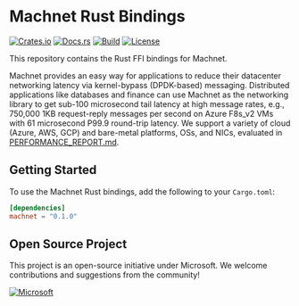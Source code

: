 # Machnet Rust Bindings

[![Crates.io](https://img.shields.io/crates/v/machnet.svg)](https://crates.io/crates/machnet)
[![Docs.rs](https://docs.rs/machnet/badge.svg)](https://docs.rs/machnet)
[![Build](https://github.com/microsoft/machnet/actions/workflows/build.yml/badge.svg?event=push)](https://github.com/microsoft/machnet)
[![License](https://img.shields.io/crates/l/machnet.svg)](https://github.com/microsoft/machnet/blob/main/LICENSE)

This repository contains the Rust FFI bindings for Machnet.

Machnet provides an easy way for applications to reduce their datacenter networking latency via kernel-bypass (DPDK-based) messaging.
Distributed applications like databases and finance can use Machnet as the networking library to get sub-100 microsecond tail latency at high message rates, e.g., 750,000 1KB request-reply messages per second on Azure F8s_v2 VMs with 61 microsecond P99.9 round-trip latency.
We support a variety of cloud (Azure, AWS, GCP) and bare-metal platforms, OSs, and NICs, evaluated in [PERFORMANCE_REPORT.md](../../docs/PERFORMANCE_REPORT.md).

## Getting Started

To use the Machnet Rust bindings, add the following to your `Cargo.toml`:

```toml
[dependencies]
machnet = "0.1.0"
```

## Open Source Project

This project is an open-source initiative under Microsoft. We welcome contributions and suggestions from the community!

[![Microsoft](https://img.shields.io/badge/Microsoft-%20-blue.svg)](https://www.microsoft.com/)
